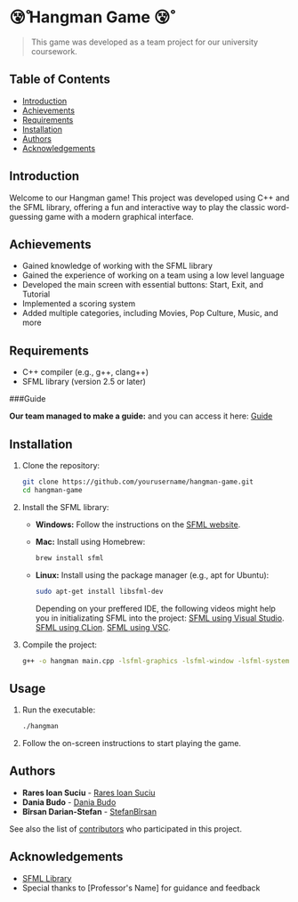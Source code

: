 # 😵̷̊̊ Hangman Game 😵̷̊̊

> This game was developed as a team project for our university coursework.

## Table of Contents

- [Introduction](#introduction)
- [Achievements](#achievements)
- [Requirements](#requirements)
- [Installation](#installation)
- [Authors](#authors)
- [Acknowledgements](#acknowledgements)

## Introduction

Welcome to our Hangman game! This project was developed using C++ and the SFML library, offering a fun and interactive way to play the classic word-guessing game with a modern graphical interface.

## Achievements

- Gained knowledge of working with the SFML library
- Gained the experience of working on a team using a low level language
- Developed the main screen with essential buttons: Start, Exit, and Tutorial
- Implemented a scoring system
- Added multiple categories, including Movies, Pop Culture, Music, and more

## Requirements

- C++ compiler (e.g., g++, clang++)
- SFML library (version 2.5 or later)

###Guide

**Our team managed to make a guide:** and you can access it here: [Guide](https://github.com/Rares-Ioan-Suciu/hangman_game/blob/main/HangmanGuide%20(1).pdf)

## Installation

1. Clone the repository:
    ```sh
    git clone https://github.com/yourusername/hangman-game.git
    cd hangman-game
    ```

2. Install the SFML library:
    - **Windows:** Follow the instructions on the [SFML website](https://www.sfml-dev.org/tutorials/2.5/start-vc.php).

    - **Mac:** Install using Homebrew:
      ```sh
      brew install sfml
      ```
    - **Linux:** Install using the package manager (e.g., apt for Ubuntu):
      ```sh
      sudo apt-get install libsfml-dev
      ```

      Depending on your preffered IDE, the following videos might help you in initializating SFML into the project:
      [SFML using Visual Studio](https://youtu.be/lFzpkvrscs4?si=Ryo4CFrFSla6d4ED).
      [SFML using CLion](https://youtu.be/EXY7MNqKHTc?si=FnTofw8kUa_PVNkg).
      [SFML using VSC](https://www.youtube.com/watch?v=Ljhpsdz8Ouo).

2. Compile the project:
    ```sh
    g++ -o hangman main.cpp -lsfml-graphics -lsfml-window -lsfml-system
    ```

## Usage

1. Run the executable:
    ```sh
    ./hangman
    ```

2. Follow the on-screen instructions to start playing the game.

## Authors

- **Rares Ioan Suciu** - [Rares Ioan Suciu](https://github.com/Rares-Ioan-Suciu)
- **Dania Budo** - [Dania Budo](https://github.com/budodania)
- **Bîrsan Darian-Stefan** - [StefanBîrsan](https://github.com/StefanBirsan)

See also the list of [contributors](https://github.com/Rares-Ioan-Suciu/hangman_game/contributors) who participated in this project.

## Acknowledgements

- [SFML Library](https://www.sfml-dev.org/)
- Special thanks to [Professor's Name] for guidance and feedback
